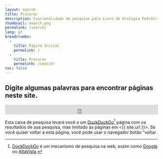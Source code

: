 ```yaml
---
layout: search
title: Procurar
description: Funcionalidade de pesquisa para Livro de Urologia Pediátrica.
thumbnail: search.png
permalink: /search/
lang: pt
breadcrumbs:
  - 
    title: Página Inicial
    permalink: /
  - 
    title: Procurar
    permalink: /search/
toc: false
---
```


## Digite algumas palavras para encontrar páginas neste site.

<iframe src="https://duckduckgo.com/search.html?site=pediatricurologybook.com&prefill=Search PediatricUrologyBook.com" style="overflow:hidden;margin:0;padding:0;width:100%;height:2rem;" frameborder="0"></iframe>

Esta caixa de pesquisa levará você a um [DuckDuckGo](https://duckduckgo.com/)[^ddg]
página com os resultados de sua pesquisa, mas limitado às páginas em
<{{ site.url }}>. Se você quiser voltar a esta página, você pode usar o navegador
botão "voltar.

[^ddg]:
    [DuckDuckGo](https://duckduckgo.com/) é um mecanismo de pesquisa na web, assim como
    [Google](https://www.google.com/) ou
    [AltaVista](https://en.wikipedia.org/wiki/AltaVista).